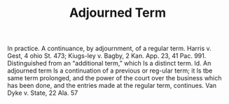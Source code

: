 ---
title: Adjourned Term
permalink: "/definitions/adjourned-term.html"
body: In practice. A continuance, by adjournment, of a regular term. Harris v. Gest,
  4 ohio St. 473; Kiugs-ley v. Bagby, 2 Kan. App. 23, 41 Pac. 991. Distinguished from
  an “additional term,” which Is a distinct term. ld. An adjourned term ls a continuation
  of a previous or reg-ular term; it ls tbe same term prolonged, and the power of
  the court over the business which has been done, and the entries made at the regular
  term, continues. Van Dyke v. State, 22 Ala. 57
published_at: '2018-07-07'
layout: post
---